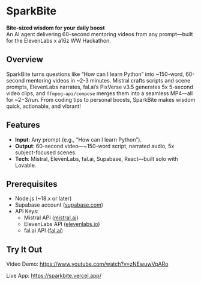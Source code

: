 # SparkBite

**Bite-sized wisdom for your daily boost**  
An AI agent delivering 60-second mentoring videos from any prompt—built for the ElevenLabs x a16z WW Hackathon.

## Overview
SparkBite turns questions like “How can I learn Python” into ~150-word, 60-second mentoring videos in ~2-3 minutes. Mistral crafts scripts and scene prompts, ElevenLabs narrates, fal.ai’s PixVerse v3.5 generates 5x 5-second video clips, and `ffmpeg-api/compose` merges them into a seamless MP4—all for ~$2-$3/run. From coding tips to personal boosts, SparkBite makes wisdom quick, actionable, and vibrant!

## Features
- **Input**: Any prompt (e.g., “How can I learn Python”).
- **Output**: 60-second video—~150-word script, narrated audio, 5x subject-focused scenes.
- **Tech**: Mistral, ElevenLabs, fal.ai, Supabase, React—built solo with Lovable.

## Prerequisites
- Node.js (~18.x or later)
- Supabase account ([supabase.com](https://supabase.com))
- API Keys:
  - Mistral API ([mistral.ai](https://mistral.ai))
  - ElevenLabs API ([elevenlabs.io](https://elevenlabs.io))
  - fal.ai API ([fal.ai](https://fal.ai))

## Try It Out

Video Demo: https://www.youtube.com/watch?v=zNEwuwVpARo

Live App: https://sparkbite.vercel.app/
